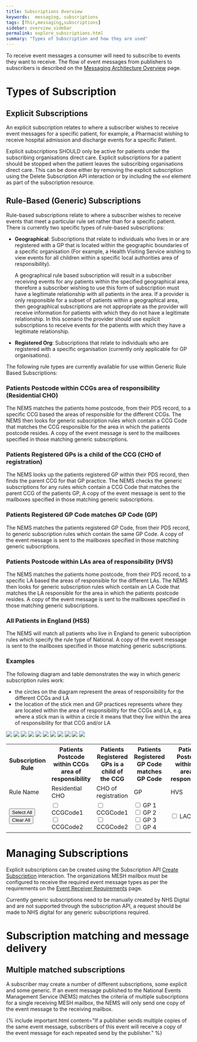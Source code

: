 ```yaml
---
title: Subscriptions Overview
keywords:  messaging, subscriptions
tags: [fhir,messaging,subscriptions]
sidebar: overview_sidebar
permalink: explore_subscriptions.html
summary: "Types of Subscription and how they are used"
---
```


To receive event messages a consumer will need to subscribe to events they want to receive. The flow of event messages from publishers to subscribers is described on the [Messaging Architecture Overview](overview_msg_architecture.html) page.


# Types of Subscription #

## Explicit Subscriptions ##

An explicit subscription relates to where a subscriber wishes to receive event messages for a specific patient, for example, a Pharmacist wishing to receive hospital admission and discharge events for a specific Patient.

Explicit subscriptions SHOULD only be active for patients under the subscribing organisations direct care. Explicit subscriptions for a patient should be stopped when the patient leaves the subscribing organisations direct care. This can be done either by removing the explicit subscription using the Delete Subscription API interaction or by including the `end` element as part of the subscription resource.

## Rule-Based (Generic) Subscriptions ##

Rule-based subscriptions relate to where a subscriber wishes to receive events that meet a particular rule set rather than for a specific patient. There is currently two specific types of rule-based subscriptions:

- **Geographical**: Subscriptions that relate to individuals who lives in or are registered with a GP that is located within the geographic boundaries of a specific organisation (For example, a Health Visiting Service wishing to view events for all children within a specific local authorities area of responsibility). 
  
  A geographical rule based subscription will result in a subscriber receiving events for any patients within the specified geographical area, therefore a subscriber wishing to use this form of subscription must have a legitimate relationship with all patients in the area. If a provider is only responsible for a subset of patients within a geographical area, then geographical subscriptions are not appropriate as the provider will receive information for patients with which they do not have a legitimate relationship. In this scenario the provider should use explicit subscriptions to receive events for the patients with which they have a legitimate relationship.
  
- **Registered Org**: Subscriptions that relate to individuals who are registered with a specific organisation (currently only applicable for GP organisations).

The following rule types are currently available for use within Generic Rule Based Subscriptions:

### Patients Postcode within CCGs area of responsibility (Residential CHO)

The NEMS matches the patients home postcode, from their PDS record, to a specific CCG based the areas of responsible for the different CCGs. The NEMS then looks for generic subscription rules which contain a CCG Code that matches the CCG responsible for the area in which the patients postcode resides. A copy of the event message is sent to the mailboxes specified in those matching generic subscriptions.

### Patients Registered GPs is a child of the CCG (CHO of registration)

The NEMS looks up the patients registered GP within their PDS record, then finds the parent CCG for that GP practice. The NEMS checks the generic subscriptions for any rules which contain a CCG Code that matches the parent CCG of the patients GP, A copy of the event message is sent to the mailboxes specified in those matching generic subscriptions.

### Patients Registered GP Code matches GP Code (GP)

The NEMS matches the patients registered GP Code, from their PDS record, to generic subscription rules which contain the same GP Code. A copy of the event message is sent to the mailboxes specified in those matching generic subscriptions.

### Patients Postcode within LAs area of responsibility (HVS)

The NEMS matches the patients home postcode, from their PDS record, to a specific LA based the areas of responsible for the different LAs. The NEMS then looks for generic subscription rules which contain an LA Code that matches the LA responsible for the area in which the patients postcode resides. A copy of the event message is sent to the mailboxes specified in those matching generic subscriptions.

### All Patients in England (HSS)

The NEMS will match all patients who live in England to generic subscription rules which specify the rule type of National. A copy of the event message is sent to the mailboxes specified in those matching generic subscriptions.


### Examples

The following diagram and table demonstrates the way in which generic subscription rules work:
- the circles on the diagram represent the areas of responsibility for the different CCGs and LA
- the location of the stick men and GP practices represents where they are located within the area of responsibility for the CCGs and LA, e.g. where a stick man is within a circle it means that they live within the area of responsibility for that CCG and/or LA

<div id="subImageContainer" >
	<img id="sub-background" src="images/subscription/generic/background.png">
	<img class="overlay" id="pc-ccg-1" src="images/subscription/generic/PostCode_CCG_ODSCode1.png">
	<img class="overlay" id="pc-ccg-2" src="images/subscription/generic/PostCode_CCG_ODSCode2.png">
	<img class="overlay" id="gp-ccg-1" src="images/subscription/generic/GP_CCG_ODSCode1.png">
	<img class="overlay" id="gp-ccg-2" src="images/subscription/generic/GP_CCG_ODSCode2.png">
	<img class="overlay" id="gp-gp-1" src="images/subscription/generic/GP_GP1.png">
	<img class="overlay" id="gp-gp-2" src="images/subscription/generic/GP_GP2.png">
	<img class="overlay" id="gp-gp-3" src="images/subscription/generic/GP_GP3.png">
	<img class="overlay" id="gp-gp-4" src="images/subscription/generic/GP_GP4.png">
	<img class="overlay" id="pc-la" src="images/subscription/generic/PostCode_LA.png">
	<img class="overlay" id="hss" src="images/subscription/generic/HSS.png">
</div>

<table id="subscriptionRuleTable">
	<tr class="subTableHeading">
		<th>Subscription Rule</th>
		<th class="pc-ccg-head">Patients Postcode within CCGs area of responsibility</th>
		<th class="gp-ccg-head">Patients Registered GPs is a child of the CCG</th>
		<th class="gp-gp-head">Patients Registered GP Code matches GP Code</th>
		<th class="pc-la-head">Patients Postcode within LAs area of responsibility</th>
		<th class="hss-head">All Patients in England</th>
	</tr>
	<tr class="subTableHeading">
		<td>Rule Name</td>
		<td class="pc-ccg-head">Residential CHO</td>
		<td class="gp-ccg-head">CHO of registration</td>
		<td class="gp-gp-head">GP</td>
		<td class="pc-la-head">HVS</td>
		<td class="hss-head">HSS</td>
	</tr>
	<tr class="subTableHeading">
		<td>
			<button type="button" onClick="selectAllCheckboxes()">Select All</button><br/>
			<button type="button" onClick="clearAllCheckboxes()">Clear All</button>
		</td>
		<td class="pc-ccg-head">
			<input type="checkbox" onclick='handleClick(this, "pc-ccg-1");'> CCGCode1 <br/>
			<input type="checkbox" onclick='handleClick(this, "pc-ccg-2");'> CCGCode2
		</td>
		<td class="gp-ccg-head">
			<input type="checkbox" onclick='handleClick(this, "gp-ccg-1");'> CCGCode1<br/>
			<input type="checkbox" onclick='handleClick(this, "gp-ccg-2");'> CCGCode2
		</td>
		<td class="gp-gp-head">
			<input type="checkbox" onclick='handleClick(this, "gp-gp-1");'> GP 1 <br/>
			<input type="checkbox" onclick='handleClick(this, "gp-gp-2");'> GP 2 <br/>
			<input type="checkbox" onclick='handleClick(this, "gp-gp-3");'> GP 3 <br/>
			<input type="checkbox" onclick='handleClick(this, "gp-gp-4");'> GP 4 <br/>
		</td>
		<td class="pc-la-head">
			<input type="checkbox" onclick='handleClick(this, "pc-la");'> LACode1
		</td>
		<td class="hss-head">
			<input type="checkbox" onclick='handleClick(this, "hss");'> National patients
		</td>
	</tr>
</table>


# Managing Subscriptions

Explicit subscriptions can be created using the Subscription API [Create Subscription](explore_create_subscription.html) interaction. The organizations MESH mailbox must be configured to receive the required event message types as per the requirements on the [Event Receiver Requirements](receiver_requirements.html#mesh-mailbox-configuration) page.

Currently generic subscriptions need to be manually created by NHS Digital and are not supported through the subscription API, a request should be made to NHS digital for any generic subscriptions required.


# Subscription matching and message delivery #

## Multiple matched subscriptions ##

A subscriber may create a number of different subscriptions, some explicit and some generic. If an event message published to the National Events Management Service (NEMS) matches the criteria of multiple subscriptions for a single receiving MESH mailbox, the NEMS will only send one copy of the event message to the receiving mailbox.

{% include important.html content="If a publisher sends multiple copies of the same event message, subscribers of this event will receive a copy of the event message for each repeated send by the publisher." %}
